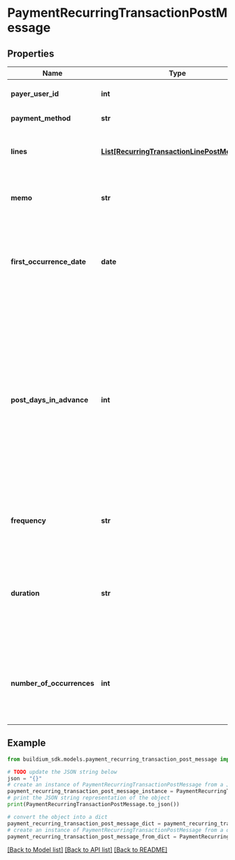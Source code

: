# PaymentRecurringTransactionPostMessage


## Properties

Name | Type | Description | Notes
------------ | ------------- | ------------- | -------------
**payer_user_id** | **int** | The unique identifier of the user making the payment. | [optional] 
**payment_method** | **str** | The payment method for the transaction. | 
**lines** | [**List[RecurringTransactionLinePostMessage]**](RecurringTransactionLinePostMessage.md) | Line items describing how the payment is to be allocated when the payment is processed. | [optional] 
**memo** | **str** | Memo associated with the recurring payment. This value cannot exceed 65 characters. | [optional] 
**first_occurrence_date** | **date** | The date the payment will first be processed. This value along with the &#x60;Frequency&#x60; is also used as the basis for the date set on the transactions in future occurrences. | 
**post_days_in_advance** | **int** | Specifies the number of days ahead of the transaction date the payment will post on the lease ledger. This setting can be used to add the payment to the ledger ahead of the due date for visibility. For example, if the &#x60;FirstOccurrenceDate&#x60; is set to 8/10/2022 and this value is set to 5 then the charge will added to the ledger on 8/5/2022, but will have transaction date of 8/10/2022. Note, the value must be between 0 to 45 or set to 60, 75 or 90. | 
**frequency** | **str** | Specifies the frequency at which the recurring payment will be processed. | 
**duration** | **str** | Specifies the period of time/occurrences the recurring payment will be processed. Note, if the &#x60;Frequency&#x60; field is set to &#x60;OneTime&#x60; this field should be set to &#x60;NULL&#x60; as any submitted value will be ignored. | [optional] 
**number_of_occurrences** | **int** | Indicates the number of times the recurring payment should be processed. This value is required if the &#x60;Duration&#x60; field is set to &#x60;SpecificNumber&#x60;. This value can not exceed 100. | [optional] 

## Example

```python
from buildium_sdk.models.payment_recurring_transaction_post_message import PaymentRecurringTransactionPostMessage

# TODO update the JSON string below
json = "{}"
# create an instance of PaymentRecurringTransactionPostMessage from a JSON string
payment_recurring_transaction_post_message_instance = PaymentRecurringTransactionPostMessage.from_json(json)
# print the JSON string representation of the object
print(PaymentRecurringTransactionPostMessage.to_json())

# convert the object into a dict
payment_recurring_transaction_post_message_dict = payment_recurring_transaction_post_message_instance.to_dict()
# create an instance of PaymentRecurringTransactionPostMessage from a dict
payment_recurring_transaction_post_message_from_dict = PaymentRecurringTransactionPostMessage.from_dict(payment_recurring_transaction_post_message_dict)
```
[[Back to Model list]](../README.md#documentation-for-models) [[Back to API list]](../README.md#documentation-for-api-endpoints) [[Back to README]](../README.md)



